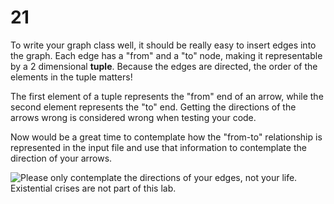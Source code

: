 # 21

To write your graph class well, it should be really easy to insert edges into the graph. Each edge has a "from" and a "to" node, making it representable by a 2 dimensional **tuple**. Because the edges are directed, the order of the elements in the tuple matters!

The first element of a tuple represents the "from" end of an arrow, while the second element represents the "to" end. Getting the directions of the arrows wrong is considered wrong when testing your code.

Now would be a great time to contemplate how the "from-to" relationship is represented in the input file and use that information to contemplate the direction of your arrows.

![Please only contemplate the directions of your edges, not your life. Existential crises are not part of this lab.](https://images.pexels.com/photos/38640/directory-traffic-note-shield-38640.jpeg?auto=compress&cs=tinysrgb&dpr=2&h=750&w=1260)


